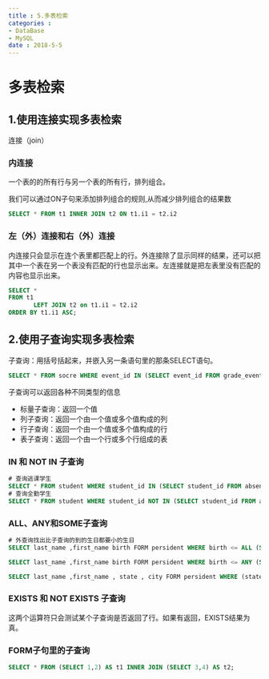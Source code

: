 ```yaml
---
title : 5.多表检索
categories : 
- DataBase
- MySQL
date : 2018-5-5
---
```

# 多表检索

## 1.使用连接实现多表检索

连接（join）

### 内连接

一个表的的所有行与另一个表的所有行，排列组合。

我们可以通过ON子句来添加排列组合的规则,从而减少排列组合的结果数

```sql
SELECT * FROM t1 INNER JOIN t2 ON t1.i1 = t2.i2
```

### 左（外）连接和右（外）连接

内连接只会显示在连个表里都匹配上的行。外连接除了显示同样的结果，还可以把其中一个表在另一个表没有匹配的行也显示出来。左连接就是把左表里没有匹配的内容也显示出来。

```sql
SELECT *
FROM t1
       LEFT JOIN t2 on t1.i1 = t2.i2
ORDER BY t1.i1 ASC;
```

## 2.使用子查询实现多表检索

子查询：用括号括起来，并嵌入另一条语句里的那条SELECT语句。

```sql
SELECT * FROM socre WHERE event_id IN (SELECT event_id FROM grade_event WHERE category = 'T');
```

子查询可以返回各种不同类型的信息

- 标量子查询：返回一个值
- 列子查询：返回一个由一个值或多个值构成的列
- 行子查询：返回一个由一个值或多个值构成的行
- 表子查询：返回一个由一个行或多个行组成的表

### IN 和 NOT IN 子查询

```sql
# 查询逃课学生
SELECT * FROM student WHERE student_id IN (SELECT student_id FROM absence);
# 查询全勤学生
SELECT * FROM student WHERE student_id NOT IN (SELECT student_id FROM absence);
```

### ALL、ANY和SOME子查询

```sql
# 外查询找出比子查询的到的生日都要小的生日
SELECT last_name ,first_name birth FORM persident WHERE birth <= ALL (SELECT birth FROM president);

SELECT last_name ,first_name birth FORM persident WHERE birth <= ANY (SELECT birth FROM president);

SELECT last_name ,first_name , state , city FORM persident WHERE (state,city) = ANY (SELECT state , city FORM persident WHERE last_name = 'Roosevelt');
```

### EXISTS 和 NOT EXISTS 子查询

这两个运算符只会测试某个子查询是否返回了行。如果有返回，EXISTS结果为真。

### FORM子句里的子查询

```sql
SELECT * FROM (SELECT 1,2) AS t1 INNER JOIN (SELECT 3,4) AS t2;
```
